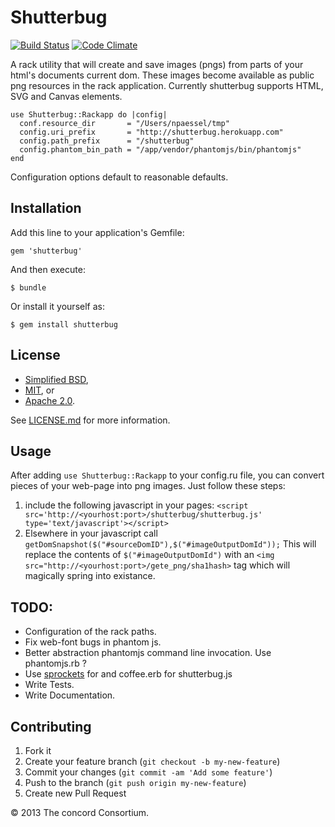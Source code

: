 # Shutterbug

[![Build Status](https://travis-ci.org/concord-consortium/shutterbug.png?branch=master)](https://travis-ci.org/concord-consortium/shutterbug)
[![Code Climate](https://codeclimate.com/github/concord-consortium/shutterbug.png)](https://codeclimate.com/github/concord-consortium/shutterbug)

A rack utility that will create and save images (pngs) from parts of your html's documents current dom. These images become available as public png resources in the rack application. Currently shutterbug supports HTML, SVG and Canvas elements.


    use Shutterbug::Rackapp do |config|
      conf.resource_dir       = "/Users/npaessel/tmp"
      config.uri_prefix       = "http://shutterbug.herokuapp.com"
      config.path_prefix      = "/shutterbug"
      config.phantom_bin_path = "/app/vendor/phantomjs/bin/phantomjs"
    end

Configuration options default to reasonable defaults.


## Installation

Add this line to your application's Gemfile:

    gem 'shutterbug'

And then execute:

    $ bundle

Or install it yourself as:

    $ gem install shutterbug

## License ##

* [Simplified BSD](http://www.opensource.org/licenses/BSD-2-Clause),
* [MIT](http://www.opensource.org/licenses/MIT), or
* [Apache 2.0](http://www.opensource.org/licenses/Apache-2.0).

See [LICENSE.md](license.md) for more information.

## Usage

After adding `use Shutterbug::Rackapp` to your config.ru file, you can convert pieces of your web-page into png images.  Just follow these steps:

1. include the following javascript in your pages:  `<script src='http://<yourhost:port>/shutterbug/shutterbug.js' type='text/javascript'></script>`
1. Elsewhere in your javascript call `getDomSnapshot($("#sourceDomID"),$("#imageOutputDomId"));` This will replace the contents of `$("#imageOutputDomId")` with an `<img src="http://<yourhost:port>/gete_png/sha1hash>` tag which will magically spring into existance.

## TODO: ##

*  Configuration of the rack paths.
*  Fix web-font bugs in phantom js.
*  Better abstraction phantomjs command line invocation. Use phantomjs.rb ?
*  Use [sprockets](https://github.com/sstephenson/sprockets) for and coffee.erb for shutterbug.js 
*  Write Tests.
*  Write Documentation.

## Contributing

1. Fork it
2. Create your feature branch (`git checkout -b my-new-feature`)
3. Commit your changes (`git commit -am 'Add some feature'`)
4. Push to the branch (`git push origin my-new-feature`)
5. Create new Pull Request

© 2013 The concord Consortium.